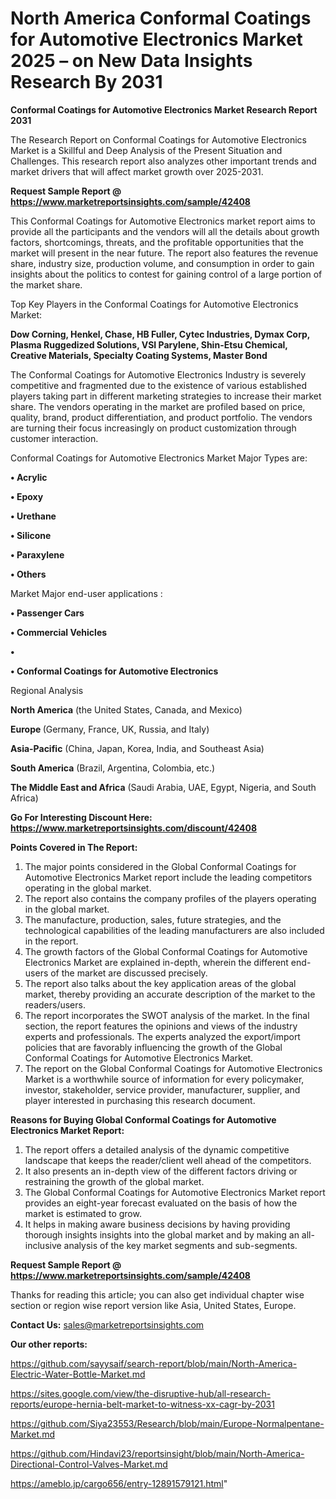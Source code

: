 # North America Conformal Coatings for Automotive Electronics Market 2025 – on New Data Insights Research By 2031

<strong>Conformal Coatings for Automotive Electronics Market Research Report 2031</strong>

The Research Report on Conformal Coatings for Automotive Electronics Market is a Skillful and Deep Analysis of the Present Situation and Challenges. This research report also analyzes other important trends and market drivers that will affect market growth over 2025-2031.

<strong>Request Sample Report @ <a href=https://www.marketreportsinsights.com/sample/42408>https://www.marketreportsinsights.com/sample/42408</a></strong>

This Conformal Coatings for Automotive Electronics market report aims to provide all the participants and the vendors will all the details about growth factors, shortcomings, threats, and the profitable opportunities that the market will present in the near future. The report also features the revenue share, industry size, production volume, and consumption in order to gain insights about the politics to contest for gaining control of a large portion of the market share.

Top Key Players in the Conformal Coatings for Automotive Electronics Market:

<strong>Dow Corning, Henkel, Chase, HB Fuller, Cytec Industries, Dymax Corp, Plasma Ruggedized Solutions, VSI Parylene, Shin-Etsu Chemical, Creative Materials, Specialty Coating Systems, Master Bond</strong>

The Conformal Coatings for Automotive Electronics Industry is severely competitive and fragmented due to the existence of various established players taking part in different marketing strategies to increase their market share. The vendors operating in the market are profiled based on price, quality, brand, product differentiation, and product portfolio. The vendors are turning their focus increasingly on product customization through customer interaction.

Conformal Coatings for Automotive Electronics Market Major Types are:

<strong>•  Acrylic

•  Epoxy

•  Urethane

•  Silicone

•  Paraxylene

•  Others</strong>

Market Major end-user applications :

<strong>•  Passenger Cars

•  Commercial Vehicles

•  

•  Conformal Coatings for Automotive Electronics</strong>

Regional Analysis

</u><strong><b>North America</b></strong> (the United States, Canada, and Mexico)

<strong><b>Europe </b></strong>(Germany, France, UK, Russia, and Italy)

<strong><b>Asia-Pacific</b></strong> (China, Japan, Korea, India, and Southeast Asia)

<strong><b>South America</b></strong> (Brazil, Argentina, Colombia, etc.)

<strong><b>The Middle East and Africa</b></strong> (Saudi Arabia, UAE, Egypt, Nigeria, and South Africa)

<strong>Go For Interesting Discount Here: <a href=https://www.marketreportsinsights.com/discount/42408>https://www.marketreportsinsights.com/discount/42408</a></strong>

<strong>Points Covered in The Report:</strong>
<ol>
  <li>The major points considered in the Global Conformal Coatings for Automotive Electronics Market report include the leading competitors operating in the global market.</li>
  <li>The report also contains the company profiles of the players operating in the global market.</li>
  <li>The manufacture, production, sales, future strategies, and the technological capabilities of the leading manufacturers are also included in the report.</li>
  <li>The growth factors of the Global Conformal Coatings for Automotive Electronics Market are explained in-depth, wherein the different end-users of the market are discussed precisely.</li>
  <li>The report also talks about the key application areas of the global market, thereby providing an accurate description of the market to the readers/users.</li>
  <li>The report incorporates the SWOT analysis of the market. In the final section, the report features the opinions and views of the industry experts and professionals. The experts analyzed the export/import policies that are favorably influencing the growth of the Global Conformal Coatings for Automotive Electronics Market.</li>
  <li>The report on the Global Conformal Coatings for Automotive Electronics Market is a worthwhile source of information for every policymaker, investor, stakeholder, service provider, manufacturer, supplier, and player interested in purchasing this research document.</li>
</ol>
<strong>Reasons for Buying Global Conformal Coatings for Automotive Electronics Market Report:</strong>

<ol>
  <li>The report offers a detailed analysis of the dynamic competitive landscape that keeps the reader/client well ahead of the competitors.</li>
  <li>It also presents an in-depth view of the different factors driving or restraining the growth of the global market.</li>
  <li>The Global Conformal Coatings for Automotive Electronics Market report provides an eight-year forecast evaluated on the basis of how the market is estimated to grow.</li>
  <li>It helps in making aware business decisions by having providing thorough insights insights into the global market and by making an all-inclusive analysis of the key market segments and sub-segments.</li>
</ol>
<strong>Request Sample Report @ <a href=https://www.marketreportsinsights.com/sample/42408>https://www.marketreportsinsights.com/sample/42408</a></strong>


Thanks for reading this article; you can also get individual chapter wise section or region wise report version like Asia, United States, Europe.

<strong>Contact Us:</strong>
sales@marketreportsinsights.com

<strong>Our other reports:</strong>

<a href=https://github.com/sayysaif/search-report/blob/main/North-America-Electric-Water-Bottle-Market.md>https://github.com/sayysaif/search-report/blob/main/North-America-Electric-Water-Bottle-Market.md</a>

<a href=https://sites.google.com/view/the-disruptive-hub/all-research-reports/europe-hernia-belt-market-to-witness-xx-cagr-by-2031>https://sites.google.com/view/the-disruptive-hub/all-research-reports/europe-hernia-belt-market-to-witness-xx-cagr-by-2031</a>

<a href=https://github.com/Siya23553/Research/blob/main/Europe-Normalpentane-Market.md>https://github.com/Siya23553/Research/blob/main/Europe-Normalpentane-Market.md</a>

<a href=https://github.com/Hindavi23/reportsinsight/blob/main/North-America-Directional-Control-Valves-Market.md>https://github.com/Hindavi23/reportsinsight/blob/main/North-America-Directional-Control-Valves-Market.md</a>

<a href=https://ameblo.jp/cargo656/entry-12891579121.html>https://ameblo.jp/cargo656/entry-12891579121.html</a>"
